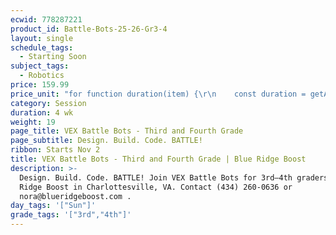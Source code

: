 ```yaml
---
ecwid: 778287221
product_id: Battle-Bots-25-26-Gr3-4
layout: single
schedule_tags:
  - Starting Soon
subject_tags:
  - Robotics
price: 159.99
price_unit: "for function duration(item) {\r\n    const duration = getAttributeValue(item, 'Duration (in weeks)');\r\n    if (isSession(item)) {\r\n       return `${duration} wk`;\r\n    } else if (isOngoing(item)) {\r\n        if (duration === undefined) {\r\n            return \"Flexible\";\r\n        } else if (duration <= 12) {\r\n            return \"2-3 mo\";\r\n        } else if (duration <= 24) {\r\n            return \"4-6 mo\";\r\n        } else {\r\n            return \"6+ mo\";\r\n        }\r\n    } else if (isSingle(item)) {\r\n        return \"1 wk\";\r\n    }\r\n} sessions"
category: Session
duration: 4 wk
weight: 19
page_title: VEX Battle Bots - Third and Fourth Grade
page_subtitle: Design. Build. Code. BATTLE!
ribbon: Starts Nov 2
title: VEX Battle Bots - Third and Fourth Grade | Blue Ridge Boost
description: >-
  Design. Build. Code. BATTLE! Join VEX Battle Bots for 3rd–4th graders at Blue
  Ridge Boost in Charlottesville, VA. Contact (434) 260-0636 or
  nora@blueridgeboost.com .
day_tags: '["Sun"]'
grade_tags: '["3rd","4th"]'
---
```


